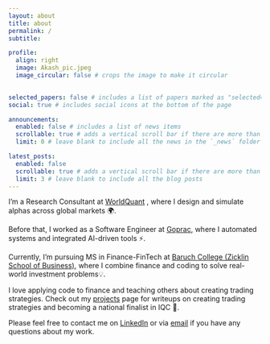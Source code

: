 ```yaml
---
layout: about
title: about
permalink: /
subtitle: 

profile:
  align: right
  image: Akash_pic.jpeg
  image_circular: false # crops the image to make it circular
  

selected_papers: false # includes a list of papers marked as "selected={true}"
social: true # includes social icons at the bottom of the page

announcements:
  enabled: false # includes a list of news items
  scrollable: true # adds a vertical scroll bar if there are more than 3 news items
  limit: 0 # leave blank to include all the news in the `_news` folder

latest_posts:
  enabled: false
  scrollable: true # adds a vertical scroll bar if there are more than 3 new posts items
  limit: 3 # leave blank to include all the blog posts
---
```


I’m a Research Consultant at [WorldQuant](https://www.worldquant.com/brain/) , where I design and simulate alphas across global markets 🌍.

Before that, I worked as a Software Engineer at [Goprac](https://goprac.com/), where I automated systems and integrated AI-driven tools ⚡.

Currently, I’m pursuing  MS in Finance-FinTech at [Baruch College (Zicklin School of Business)](https://www.baruch.cuny.edu/), where I combine finance and coding to solve real-world investment problems💡.

I love applying code to finance and teaching others about creating trading strategies. Check out my [projects](/ai-folio/projects/) page for writeups on creating trading strategies and becoming a national finalist in IQC 🚀.

Please feel free to contact me on [LinkedIn](https://www.linkedin.com/in/karmakarakash659/) or via [email](mailto:glazar.karmakarakash659@gmail.com) if you have any questions about my work.


<!--  [Font Awesome icons](https://fontawesome.com/)  [Academicons](https://jpswalsh.github.io/academicons/) -->
